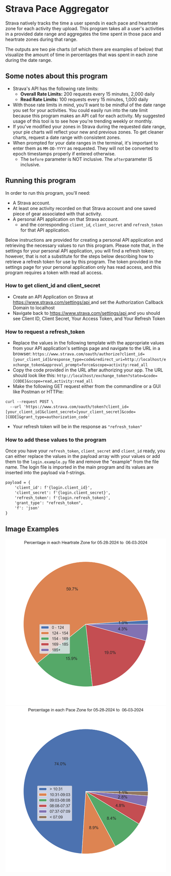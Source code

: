# Strava Pace Aggregator

Strava natively tracks the time a user spends in each pace and heartrate zone for each activity they upload. This
program takes all a user's activities in a provided date range and aggregates the time spent in those pace and heartrate
zones during that range.

The outputs are two pie charts (of which there are examples of below) that visualize the amount of time in percentages
that was spent in each zone during the date range.

## Some notes about this program

- Strava's API has the following rate limits:
    - **Overall Rate Limits:** 200 requests every 15 minutes, 2,000 daily
    - **Read Rate Limits:** 100 requests every 15 minutes, 1,000 daily
- With those rate limits in mind, you'll want to be mindful of the date range you set for your activities. You could
  easily run into the rate limit because this program makes an API call for each activity. My suggested usage of this
  tool is to see how you're trending weekly or monthly.
- If you've modified your zones in Strava during the requested date range, your pie charts will reflect your new and
  previous zones. To get cleaner charts, request a date range with consistent zones.
- When prompted for your date ranges in the terminal, it's important to enter them as `MM-DD-YYYY` as requested. They
  will not be converted to epoch timestamps properly if entered otherwise.
    - The `before` parameter is NOT inclusive. The `after`parameter IS inclusive.

## Running this program

In order to run this program, you'll need:

- A Strava account.
- At least one activity recorded on that Strava account and one saved piece of gear associated with that activity.
- A personal API application on that Strava account.
    - and the corresponding `client_id`, `client_secret` and `refresh_token` for that API application.

Below instructions are provided for creating a personal API application and retrieving the necessary values to run this
program. Please note that, in the settings for your personal API application, you will find a refresh token; however,
that is not a substitute for the steps below describing how to retrieve a refresh token for use by this program. The
token provided in the settings page for your personal application only has read access, and this program requires a
token with read all access.

### How to get client_id and client_secret

- Create an API Application on Strava at [https://www.strava.com/settings/api ](https://www.strava.com/settings/api) and
  set the Authorization Callback Domain to localhost
- Navigate back to [https://www.strava.com/settings/api ](https://www.strava.com/settings/api) and you should see Client
  ID, Client Secret, Your Access Token, and Your Refresh Token

### How to request a refresh_token

- Replace the values in the following template with the appropriate values from your API application's settings page and
  navigate to the URL in a
  browser: `https://www.strava.com/oauth/authorize?client_id=[your_client_id]&response_type=code&redirect_uri=http://localhost/exchange_token&approval_prompt=force&scope=activity:read_all`
- Copy the code provided in the URL after authorizing your app. The URL should look like
  this: `http://localhost/exchange_token?state=&code=[CODE]&scope=read,activity:read_all`
- Make the following GET request either from the commandline or a GUI like Postman or HTTPie:

````
curl --request POST \
  --url 'https://www.strava.com/oauth/token?client_id=[your_client_id]&client_secret=[your_client_secret]&code=[CODE]&grant_type=authorization_code'
````

- Your refresh token will be in the response as `"refresh_token"`

### How to add these values to the program

Once you have your `refresh_token`, `client_secret` and `client_id` ready, you can either replace the values in the
payload array with your values or add them to the `login.example.py` file and remove the "example" from the file name.
The login file is imported in the main program and its values are inserted into the payload via f-strings.

```
payload = {
    'client_id': f'{login.client_id}',
    'client_secret': f'{login.client_secret}',
    'refresh_token': f'{login.refresh_token}',
    'grant_type': "refresh_token",
    'f': 'json'
}
```

## Image Examples

![](imgs/heart_rate_pie.png)
![](imgs/pace_pie.png)